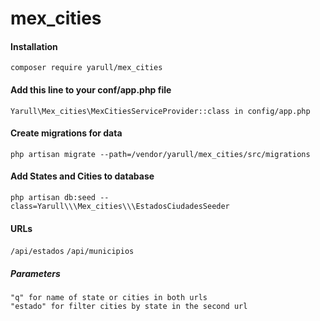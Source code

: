 # mex_cities

#### Installation
`composer require yarull/mex_cities`

#### Add this line to your conf/app.php file

`Yarull\Mex_cities\MexCitiesServiceProvider::class in config/app.php`

#### Create migrations for data
`php artisan migrate --path=/vendor/yarull/mex_cities/src/migrations`

#### Add States and Cities to database
`php artisan db:seed --class=Yarull\\\Mex_cities\\\EstadosCiudadesSeeder`

#### URLs

`/api/estados`
`/api/municipios`

##### Parameters
```
"q" for name of state or cities in both urls
"estado" for filter cities by state in the second url

```


